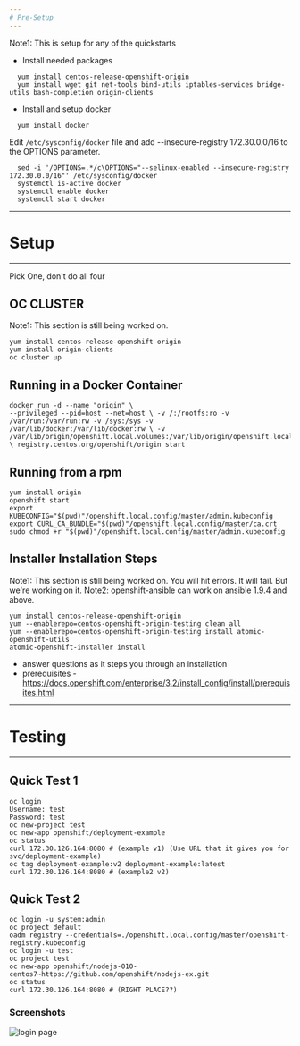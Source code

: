 ```yaml
---
# Pre-Setup
---
```


Note1: This is setup for any of the quickstarts

- Install needed packages
```
  yum install centos-release-openshift-origin
  yum install wget git net-tools bind-utils iptables-services bridge-utils bash-completion origin-clients 
```


- Install and setup docker
```
  yum install docker
```

Edit `/etc/sysconfig/docker` file and add --insecure-registry 172.30.0.0/16 to the OPTIONS parameter.
```
  sed -i '/OPTIONS=.*/c\OPTIONS="--selinux-enabled --insecure-registry 172.30.0.0/16"' /etc/sysconfig/docker
  systemctl is-active docker
  systemctl enable docker
  systemctl start docker
```

---
# Setup
---

Pick One, don't do all four


OC CLUSTER
----

Note1: This section is still being worked on.
```
yum install centos-release-openshift-origin
yum install origin-clients
oc cluster up
```

Running in a Docker Container
----
```
docker run -d --name "origin" \
--privileged --pid=host --net=host \ -v /:/rootfs:ro -v /var/run:/var/run:rw -v /sys:/sys -v /var/lib/docker:/var/lib/docker:rw \ -v /var/lib/origin/openshift.local.volumes:/var/lib/origin/openshift.local.volumes \ registry.centos.org/openshift/origin start
```

Running from a rpm
----

```
yum install origin
openshift start
export KUBECONFIG="$(pwd)"/openshift.local.config/master/admin.kubeconfig
export CURL_CA_BUNDLE="$(pwd)"/openshift.local.config/master/ca.crt
sudo chmod +r "$(pwd)"/openshift.local.config/master/admin.kubeconfig
```

Installer Installation Steps
----
Note1: This section is still being worked on. You will hit errors. It will fail. But we're working on it.
Note2: openshift-ansible can work on ansible 1.9.4 and above.

```
yum install centos-release-openshift-origin
yum --enablerepo=centos-openshift-origin-testing clean all
yum --enablerepo=centos-openshift-origin-testing install atomic-openshift-utils
atomic-openshift-installer install
```
  - answer questions as it steps you through an installation
  - prerequisites - https://docs.openshift.com/enterprise/3.2/install_config/install/prerequisites.html

---
# Testing
---


Quick Test 1
----

```
oc login
Username: test
Password: test
oc new-project test
oc new-app openshift/deployment-example
oc status
curl 172.30.126.164:8080 # (example v1) (Use URL that it gives you for svc/deployment-example)
oc tag deployment-example:v2 deployment-example:latest
curl 172.30.126.164:8080 # (example2 v2)
```

Quick Test 2
----
```
oc login -u system:admin
oc project default
oadm registry --credentials=./openshift.local.config/master/openshift-registry.kubeconfig
oc login -u test
oc project test
oc new-app openshift/nodejs-010-centos7~https://github.com/openshift/nodejs-ex.git
oc status
curl 172.30.126.164:8080 # (RIGHT PLACE??)
```


### Screenshots
![login page](https://github.com/ngoduykhanh/PowerDNS-Admin/wiki/images/readme_screenshots/fullscreen-login.png?raw=true)

